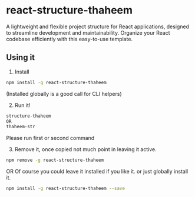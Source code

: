 # react-structure-thaheem

A lightweight and flexible project structure for React applications, designed to streamline development and maintainability. Organize your React codebase efficiently with this easy-to-use template.

## Using it

1. Install

```sh
npm install -g react-structure-thaheem
```

(Installed globally is a good call for CLI helpers)

2. Run it!

```sh
structure-thaheem
OR
thaheem-str
```

Please run first or second command

3. Remove it, once copied not much point in leaving it active.

```sh
npm remove -g react-structure-thaheem
```

OR Of course you could leave it installed if you like it. or just globally install it.

```sh
npm install -g react-structure-thaheem --save
```
